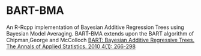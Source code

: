 # BART-BMA
An R-Rcpp implementation of Bayesian Additive Regression Trees using Bayesian Model Averaging. BART-BMA extends upon the BART algorithm of Chipman,George and McColloch [BART: Bayesian Additive Regressive Trees. The Annals of Applied Statistics. 
2010 4(1): 266-298](http://projecteuclid.org/euclid.aoas/1273584455)
 
